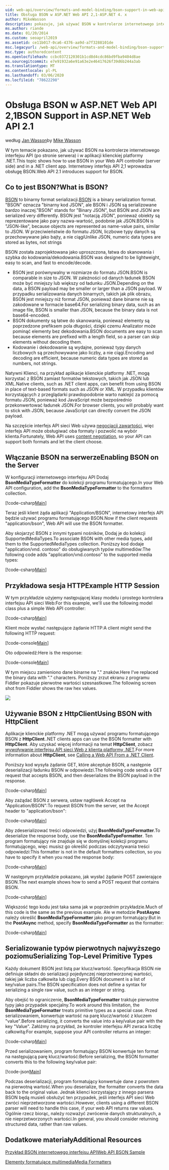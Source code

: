 ```yaml
---
uid: web-api/overview/formats-and-model-binding/bson-support-in-web-api-21
title: Obsługa BSON w ASP.NET Web API 2,1-ASP.NET 4. x
author: MikeWasson
description: pokazuje, jak używać BSON w kontrolerze internetowego interfejsu API (po stronie serwera) i w aplikacji klienckiej platformy .NET dla ASP.NET 4. x.
ms.author: riande
ms.date: 01/20/2014
ms.custom: seoapril2019
ms.assetid: ce11b017-0ca6-4376-aa9d-a7f3288101de
msc.legacyurl: /web-api/overview/formats-and-model-binding/bson-support-in-web-api-21
msc.type: authoredcontent
ms.openlocfilehash: ccbc0372120301b1cd8d4cdc86bd9fba9404d8ae
ms.sourcegitcommit: e7e91932a6e91a63e2e46417626f39d6b244a3ab
ms.translationtype: MT
ms.contentlocale: pl-PL
ms.lasthandoff: 03/06/2020
ms.locfileid: "78622298"
---
```

# <a name="bson-support-in-aspnet-web-api-21"></a><span data-ttu-id="a7f7a-103">Obsługa BSON w ASP.NET Web API 2,1</span><span class="sxs-lookup"><span data-stu-id="a7f7a-103">BSON Support in ASP.NET Web API 2.1</span></span>

<span data-ttu-id="a7f7a-104">według [Jan Wasson](https://github.com/MikeWasson)</span><span class="sxs-lookup"><span data-stu-id="a7f7a-104">by [Mike Wasson](https://github.com/MikeWasson)</span></span>

<span data-ttu-id="a7f7a-105">W tym temacie pokazano, jak używać BSON na kontrolerze internetowego interfejsu API (po stronie serwera) i w aplikacji klienckiej platformy .NET.</span><span class="sxs-lookup"><span data-stu-id="a7f7a-105">This topic shows how to use BSON in your Web API controller (server side) and in a .NET client app.</span></span> <span data-ttu-id="a7f7a-106">Internetowy interfejs API 2,1 wprowadza obsługę BSON.</span><span class="sxs-lookup"><span data-stu-id="a7f7a-106">Web API 2.1 introduces support for BSON.</span></span> 

## <a name="what-is-bson"></a><span data-ttu-id="a7f7a-107">Co to jest BSON?</span><span class="sxs-lookup"><span data-stu-id="a7f7a-107">What is BSON?</span></span>

<span data-ttu-id="a7f7a-108">[BSON](http://bsonspec.org/) to binarny format serializacji.</span><span class="sxs-lookup"><span data-stu-id="a7f7a-108">[BSON](http://bsonspec.org/) is a binary serialization format.</span></span> <span data-ttu-id="a7f7a-109">"BSON" oznacza "binarny kod JSON", ale BSON i JSON są serializowane bardzo inaczej.</span><span class="sxs-lookup"><span data-stu-id="a7f7a-109">"BSON" stands for "Binary JSON", but BSON and JSON are serialized very differently.</span></span> <span data-ttu-id="a7f7a-110">BSON jest "notacją JSON", ponieważ obiekty są reprezentowane jako pary nazwa-wartość, podobnie jak JSON.</span><span class="sxs-lookup"><span data-stu-id="a7f7a-110">BSON is "JSON-like", because objects are represented as name-value pairs, similar to JSON.</span></span> <span data-ttu-id="a7f7a-111">W przeciwieństwie do formatu JSON, liczbowe typy danych są przechowywane jako bajty, a nie ciągi</span><span class="sxs-lookup"><span data-stu-id="a7f7a-111">Unlike JSON, numeric data types are stored as bytes, not strings</span></span>

<span data-ttu-id="a7f7a-112">BSON została zaprojektowana jako uproszczona, łatwa do skanowania i szybka do kodowania/dekodowania.</span><span class="sxs-lookup"><span data-stu-id="a7f7a-112">BSON was designed to be lightweight, easy to scan, and fast to encode/decode.</span></span>

- <span data-ttu-id="a7f7a-113">BSON jest porównywalny w rozmiarze do formatu JSON.</span><span class="sxs-lookup"><span data-stu-id="a7f7a-113">BSON is comparable in size to JSON.</span></span> <span data-ttu-id="a7f7a-114">W zależności od danych ładunek BSON może być mniejszy lub większy od ładunku JSON.</span><span class="sxs-lookup"><span data-stu-id="a7f7a-114">Depending on the data, a BSON payload may be smaller or larger than a JSON payload.</span></span> <span data-ttu-id="a7f7a-115">W przypadku serializowania danych binarnych, takich jak plik obrazu, BSON jest mniejszy niż format JSON, ponieważ dane binarne nie są zakodowane w formacie base64.</span><span class="sxs-lookup"><span data-stu-id="a7f7a-115">For serializing binary data, such as an image file, BSON is smaller than JSON, because the binary data is not base64-encoded.</span></span>
- <span data-ttu-id="a7f7a-116">BSON dokumenty są łatwe do skanowania, ponieważ elementy są poprzedzone prefiksem pola długości, dzięki czemu Analizator może pominąć elementy bez dekodowania.</span><span class="sxs-lookup"><span data-stu-id="a7f7a-116">BSON documents are easy to scan because elements are prefixed with a length field, so a parser can skip elements without decoding them.</span></span>
- <span data-ttu-id="a7f7a-117">Kodowanie i dekodowanie są wydajne, ponieważ typy danych liczbowych są przechowywane jako liczby, a nie ciągi.</span><span class="sxs-lookup"><span data-stu-id="a7f7a-117">Encoding and decoding are efficient, because numeric data types are stored as numbers, not strings.</span></span>

<span data-ttu-id="a7f7a-118">Natywni Klienci, na przykład aplikacje klienckie platformy .NET, mogą korzystać z BSON zamiast formatów tekstowych, takich jak JSON lub XML.</span><span class="sxs-lookup"><span data-stu-id="a7f7a-118">Native clients, such as .NET client apps, can benefit from using BSON in place of text-based formats such as JSON or XML.</span></span> <span data-ttu-id="a7f7a-119">W przypadku klientów korzystających z przeglądarki prawdopodobnie warto naklejić za pomocą formatu JSON, ponieważ kod JavaScript może bezpośrednio przekonwertować ładunek JSON.</span><span class="sxs-lookup"><span data-stu-id="a7f7a-119">For browser clients, you will probably want to stick with JSON, because JavaScript can directly convert the JSON payload.</span></span>

<span data-ttu-id="a7f7a-120">Na szczęście interfejs API sieci Web używa [negocjacji zawartości](content-negotiation.md), więc interfejs API może obsługiwać oba formaty i pozwolić na wybór klienta.</span><span class="sxs-lookup"><span data-stu-id="a7f7a-120">Fortunately, Web API uses [content negotiation](content-negotiation.md), so your API can support both formats and let the client choose.</span></span>

## <a name="enabling-bson-on-the-server"></a><span data-ttu-id="a7f7a-121">Włączanie BSON na serwerze</span><span class="sxs-lookup"><span data-stu-id="a7f7a-121">Enabling BSON on the Server</span></span>

<span data-ttu-id="a7f7a-122">W konfiguracji internetowego interfejsu API Dodaj **BsonMediaTypeFormatter** do kolekcji programu formatującego.</span><span class="sxs-lookup"><span data-stu-id="a7f7a-122">In your Web API configuration, add the **BsonMediaTypeFormatter** to the formatters collection.</span></span>

[!code-csharp[Main](bson-support-in-web-api-21/samples/sample1.cs)]

<span data-ttu-id="a7f7a-123">Teraz jeśli klient żąda aplikacji "Application/BSON", internetowy interfejs API będzie używać programu formatującego BSON.</span><span class="sxs-lookup"><span data-stu-id="a7f7a-123">Now if the client requests "application/bson", Web API will use the BSON formatter.</span></span>

<span data-ttu-id="a7f7a-124">Aby skojarzyć BSON z innymi typami nośników, Dodaj je do kolekcji SupportedMediaTypes.</span><span class="sxs-lookup"><span data-stu-id="a7f7a-124">To associate BSON with other media types, add them to the SupportedMediaTypes collection.</span></span> <span data-ttu-id="a7f7a-125">Poniższy kod dodaje "application/vnd. contoso" do obsługiwanych typów multimediów:</span><span class="sxs-lookup"><span data-stu-id="a7f7a-125">The following code adds "application/vnd.contoso" to the supported media types:</span></span>

[!code-csharp[Main](bson-support-in-web-api-21/samples/sample2.cs)]

## <a name="example-http-session"></a><span data-ttu-id="a7f7a-126">Przykładowa sesja HTTP</span><span class="sxs-lookup"><span data-stu-id="a7f7a-126">Example HTTP Session</span></span>

<span data-ttu-id="a7f7a-127">W tym przykładzie użyjemy następującej klasy modelu i prostego kontrolera interfejsu API sieci Web:</span><span class="sxs-lookup"><span data-stu-id="a7f7a-127">For this example, we'll use the following model class plus a simple Web API controller:</span></span>

[!code-csharp[Main](bson-support-in-web-api-21/samples/sample3.cs)]

<span data-ttu-id="a7f7a-128">Klient może wysłać następujące żądanie HTTP:</span><span class="sxs-lookup"><span data-stu-id="a7f7a-128">A client might send the following HTTP request:</span></span>

[!code-console[Main](bson-support-in-web-api-21/samples/sample4.cmd)]

<span data-ttu-id="a7f7a-129">Oto odpowiedź:</span><span class="sxs-lookup"><span data-stu-id="a7f7a-129">Here is the response:</span></span>

[!code-console[Main](bson-support-in-web-api-21/samples/sample5.cmd)]

<span data-ttu-id="a7f7a-130">W tym miejscu zamieniono dane binarne na &quot;.&quot; znaków.</span><span class="sxs-lookup"><span data-stu-id="a7f7a-130">Here I've replaced the binary data with &quot;.&quot; characters.</span></span> <span data-ttu-id="a7f7a-131">Poniższy zrzut ekranu z programu Fiddler pokazuje pierwotne wartości szesnastkowe.</span><span class="sxs-lookup"><span data-stu-id="a7f7a-131">The following screen shot from Fiddler shows the raw hex values.</span></span>

[![](bson-support-in-web-api-21/_static/image2.png)](bson-support-in-web-api-21/_static/image1.png)

## <a name="using-bson-with-httpclient"></a><span data-ttu-id="a7f7a-132">Używanie BSON z HttpClient</span><span class="sxs-lookup"><span data-stu-id="a7f7a-132">Using BSON with HttpClient</span></span>

<span data-ttu-id="a7f7a-133">Aplikacje klienckie platformy .NET mogą używać programu formatującego BSON z **HttpClient**.</span><span class="sxs-lookup"><span data-stu-id="a7f7a-133">.NET clients apps can use the BSON formatter with **HttpClient**.</span></span> <span data-ttu-id="a7f7a-134">Aby uzyskać więcej informacji na temat **HttpClient**, zobacz [wywoływanie interfejsu API sieci Web z klienta platformy .NET](../advanced/calling-a-web-api-from-a-net-client.md).</span><span class="sxs-lookup"><span data-stu-id="a7f7a-134">For more information about **HttpClient**, see [Calling a Web API From a .NET Client](../advanced/calling-a-web-api-from-a-net-client.md).</span></span>

<span data-ttu-id="a7f7a-135">Poniższy kod wysyła żądanie GET, które akceptuje BSON, a następnie deserializacji ładunku BSON w odpowiedzi.</span><span class="sxs-lookup"><span data-stu-id="a7f7a-135">The following code sends a GET request that accepts BSON, and then deserializes the BSON payload in the response.</span></span>

[!code-csharp[Main](bson-support-in-web-api-21/samples/sample6.cs)]

<span data-ttu-id="a7f7a-136">Aby zażądać BSON z serwera, ustaw nagłówek Accept na "Application/BSON":</span><span class="sxs-lookup"><span data-stu-id="a7f7a-136">To request BSON from the server, set the Accept header to "application/bson":</span></span>

[!code-csharp[Main](bson-support-in-web-api-21/samples/sample7.cs)]

<span data-ttu-id="a7f7a-137">Aby zdeserializować treści odpowiedzi, użyj **BsonMediaTypeFormatter**.</span><span class="sxs-lookup"><span data-stu-id="a7f7a-137">To deserialize the response body, use the **BsonMediaTypeFormatter**.</span></span> <span data-ttu-id="a7f7a-138">Ten program formatujący nie znajduje się w domyślnej kolekcji programu formatującego, więc musisz go określić podczas odczytywania treści odpowiedzi:</span><span class="sxs-lookup"><span data-stu-id="a7f7a-138">This formatter is not in the default formatters collection, so you have to specify it when you read the response body:</span></span>

[!code-csharp[Main](bson-support-in-web-api-21/samples/sample8.cs)]

<span data-ttu-id="a7f7a-139">W następnym przykładzie pokazano, jak wysłać żądanie POST zawierające BSON.</span><span class="sxs-lookup"><span data-stu-id="a7f7a-139">The next example shows how to send a POST request that contains BSON.</span></span>

[!code-csharp[Main](bson-support-in-web-api-21/samples/sample9.cs)]

<span data-ttu-id="a7f7a-140">Większość tego kodu jest taka sama jak w poprzednim przykładzie.</span><span class="sxs-lookup"><span data-stu-id="a7f7a-140">Much of this code is the same as the previous example.</span></span> <span data-ttu-id="a7f7a-141">Ale w metodzie **PostAsync** należy określić **BsonMediaTypeFormatter** jako program formatujący:</span><span class="sxs-lookup"><span data-stu-id="a7f7a-141">But in the **PostAsync** method, specify **BsonMediaTypeFormatter** as the formatter:</span></span>

[!code-csharp[Main](bson-support-in-web-api-21/samples/sample10.cs)]

## <a name="serializing-top-level-primitive-types"></a><span data-ttu-id="a7f7a-142">Serializowanie typów pierwotnych najwyższego poziomu</span><span class="sxs-lookup"><span data-stu-id="a7f7a-142">Serializing Top-Level Primitive Types</span></span>

<span data-ttu-id="a7f7a-143">Każdy dokument BSON jest listą par klucz/wartość. Specyfikacja BSON nie definiuje składni do serializacji pojedynczej nieprzetworzonej wartości, takiej jak liczba całkowita lub ciąg.</span><span class="sxs-lookup"><span data-stu-id="a7f7a-143">Every BSON document is a list of key/value pairs.The BSON specification does not define a syntax for serializing a single raw value, such as an integer or string.</span></span>

<span data-ttu-id="a7f7a-144">Aby obejść to ograniczenie, **BsonMediaTypeFormatter** traktuje pierwotne typy jako przypadek specjalny.</span><span class="sxs-lookup"><span data-stu-id="a7f7a-144">To work around this limitation, the **BsonMediaTypeFormatter** treats primitive types as a special case.</span></span> <span data-ttu-id="a7f7a-145">Przed serializowaniem, konwertuje wartość na parę klucz/wartość z kluczem "value".</span><span class="sxs-lookup"><span data-stu-id="a7f7a-145">Before serializing, it converts the value into a key/value pair with the key "Value".</span></span> <span data-ttu-id="a7f7a-146">Załóżmy na przykład, że kontroler interfejsu API zwraca liczbę całkowitą:</span><span class="sxs-lookup"><span data-stu-id="a7f7a-146">For example, suppose your API controller returns an integer:</span></span>

[!code-csharp[Main](bson-support-in-web-api-21/samples/sample11.cs)]

<span data-ttu-id="a7f7a-147">Przed serializowaniem, program formatujący BSON konwertuje ten format na następującą parę klucz/wartość:</span><span class="sxs-lookup"><span data-stu-id="a7f7a-147">Before serializing, the BSON formatter converts this to the following key/value pair:</span></span>

[!code-json[Main](bson-support-in-web-api-21/samples/sample12.json)]

<span data-ttu-id="a7f7a-148">Podczas deserializacji, program formatujący konwertuje dane z powrotem na pierwotną wartość.</span><span class="sxs-lookup"><span data-stu-id="a7f7a-148">When you deserialize, the formatter converts the data back to the original value.</span></span> <span data-ttu-id="a7f7a-149">Jednak klienci korzystający z innego parsera BSON będą musieli obsłużyć ten przypadek, jeśli interfejs API sieci Web zwróci nieprzetworzone wartości.</span><span class="sxs-lookup"><span data-stu-id="a7f7a-149">However, clients using a different BSON parser will need to handle this case, if your web API returns raw values.</span></span> <span data-ttu-id="a7f7a-150">Ogólnie rzecz biorąc, należy rozważyć zwrócenie danych strukturalnych, a nie nieprzetworzonych wartości.</span><span class="sxs-lookup"><span data-stu-id="a7f7a-150">In general, you should consider returning structured data, rather than raw values.</span></span>

## <a name="additional-resources"></a><span data-ttu-id="a7f7a-151">Dodatkowe materiały</span><span class="sxs-lookup"><span data-stu-id="a7f7a-151">Additional Resources</span></span>

[<span data-ttu-id="a7f7a-152">Przykład BSON internetowego interfejsu API</span><span class="sxs-lookup"><span data-stu-id="a7f7a-152">Web API BSON Sample</span></span>](https://github.com/aspnet/samples/tree/master/samples/aspnet/WebApi/BSONSample/)

[<span data-ttu-id="a7f7a-153">Elementy formatujące multimedia</span><span class="sxs-lookup"><span data-stu-id="a7f7a-153">Media Formatters</span></span>](media-formatters.md)

